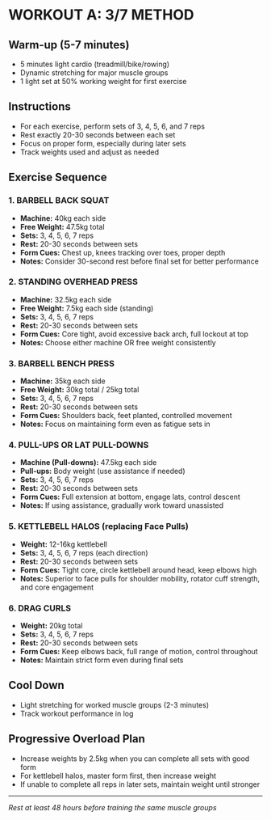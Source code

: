 # WORKOUT A: 3/7 METHOD

## Warm-up (5-7 minutes)
- 5 minutes light cardio (treadmill/bike/rowing)
- Dynamic stretching for major muscle groups
- 1 light set at 50% working weight for first exercise

## Instructions
- For each exercise, perform sets of 3, 4, 5, 6, and 7 reps
- Rest exactly 20-30 seconds between each set
- Focus on proper form, especially during later sets
- Track weights used and adjust as needed

## Exercise Sequence

### 1. BARBELL BACK SQUAT
- **Machine:** 40kg each side
- **Free Weight:** 47.5kg total
- **Sets:** 3, 4, 5, 6, 7 reps
- **Rest:** 20-30 seconds between sets
- **Form Cues:** Chest up, knees tracking over toes, proper depth
- **Notes:** Consider 30-second rest before final set for better performance

### 2. STANDING OVERHEAD PRESS
- **Machine:** 32.5kg each side
- **Free Weight:** 7.5kg each side (standing)
- **Sets:** 3, 4, 5, 6, 7 reps
- **Rest:** 20-30 seconds between sets
- **Form Cues:** Core tight, avoid excessive back arch, full lockout at top
- **Notes:** Choose either machine OR free weight consistently

### 3. BARBELL BENCH PRESS
- **Machine:** 35kg each side
- **Free Weight:** 30kg total / 25kg total
- **Sets:** 3, 4, 5, 6, 7 reps
- **Rest:** 20-30 seconds between sets
- **Form Cues:** Shoulders back, feet planted, controlled movement
- **Notes:** Focus on maintaining form even as fatigue sets in

### 4. PULL-UPS OR LAT PULL-DOWNS
- **Machine (Pull-downs):** 47.5kg each side
- **Pull-ups:** Body weight (use assistance if needed)
- **Sets:** 3, 4, 5, 6, 7 reps
- **Rest:** 20-30 seconds between sets
- **Form Cues:** Full extension at bottom, engage lats, control descent
- **Notes:** If using assistance, gradually work toward unassisted

### 5. KETTLEBELL HALOS (replacing Face Pulls)
- **Weight:** 12-16kg kettlebell
- **Sets:** 3, 4, 5, 6, 7 reps (each direction)
- **Rest:** 20-30 seconds between sets
- **Form Cues:** Tight core, circle kettlebell around head, keep elbows high
- **Notes:** Superior to face pulls for shoulder mobility, rotator cuff strength, and core engagement

### 6. DRAG CURLS
- **Weight:** 20kg total
- **Sets:** 3, 4, 5, 6, 7 reps
- **Rest:** 20-30 seconds between sets
- **Form Cues:** Keep elbows back, full range of motion, control throughout
- **Notes:** Maintain strict form even during final sets

## Cool Down
- Light stretching for worked muscle groups (2-3 minutes)
- Track workout performance in log

## Progressive Overload Plan
- Increase weights by 2.5kg when you can complete all sets with good form
- For kettlebell halos, master form first, then increase weight
- If unable to complete all reps in later sets, maintain weight until stronger

---

*Rest at least 48 hours before training the same muscle groups*